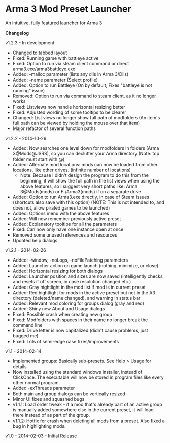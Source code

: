 # Arma 3 Mod Preset Launcher
An intuitive, fully featured launcher for Arma 3

**Changelog**

v1.2.3 - In development
- Changed to tabbed layout
- Fixed: Running game with battleye active
- Fixed: Option to run via steam client command or direct arma3.exe/arma3battleye.exe
- Added: -malloc parameter (lists any dlls in Arma 3/Dlls)
- Added: -name parameter (Select profile)
- Added: Option to run Battleye (On by default, Fixes "battleye is not running" issue)
- Removed: Option to run via command to steam client, as it no longer works
- Fixed: Listviews now handle horizontal resizing better
- Fixed: Adjusted wording of some tooltips to be clearer
- Changed: List views no longer show full path of modfolders (An item's full path can be viewed by holding the mouse over that item)
- Major refactor of several function paths

v1.2.2 - 2014-10-26
- Added: Now searches one level down for modfolders in folders (Arma 3\@Mods\@JSRS), so you can declutter your Arma directory (Note: top folder must start with @)
- Added: Alternate mod locations: mods can now be loaded from other locations, like other drives. (infinite number of locations)
	* Note: Because I didn't design the program to do this from the beginning, it will show the full path in the list views when using the above features, so I suggest very short paths like: Arma 3\@Mods\(mods) or F:\Arma3\(mods) if on a separate drive
- Added: Option to run Arma3.exe directly, in case of Steam issues (shortcuts also save with this option) (NOTE: This is not intended to, and does not, allow pirated games to be launched)
- Added: Options menu with the above features
- Added: Will now remember previously active preset
- Added: Explanatory tooltips for all the parameters
- Fixed: Can now only have one instance open at once
- Removed some unused references and resources
- Updated help dialogs

v1.2.1 - 2014-02-26
- Added: -window, -noLogs, -noFilePatching parameters
- Added: Launcher action on game launch (nothing, minimize, or close)
- Added: Horizontal resizing for both dialogs 
- Added: Launcher position and sizes are now saved (intelligently checks and resets if off screen, in case resolution changed etc.)
- Added: Gray hightlight in the mod list if mod is in current preset
- Added: Red hightlight for mods in the active preset but not in the A3 directory (deleted/name changed), and warning in status bar
- Added: Relevant mod coloring for groups dialog (gray and red)
- Added: Shiny new About and Usage dialogs
- Fixed: Possible crash when creating new group
- Fixed: Modfolders with spaces in their name no longer break the command line
- Fixed: Drive letter is now capitalized (didn't cause problems, just bugged me)
- Fixed: Lots of semi-edge case fixes/improvements

v1.1 - 2014-02-14
- Implemented groups: Basically sub-presets. See Help > Usage for details
- Now installed using the standard windows installer, instead of ClickOnce. The executable will now be stored in program files like every other normal program.
- Added -exThreads parameter
- Both main and group dialogs can be vertically resized
- Minor UI fixes and squashed bugs
- v1.1.1: Load order tweak - if a mod that's already part of an active group is manually added somewhere else in the current preset, it will load there instead of as part of the group.
- v1.1.2: Hotfix for crash when deleting all mods from a preset. Also fixed a bug in highlighting mods.

v1.0 - 2014-02-03 - Initial Release
